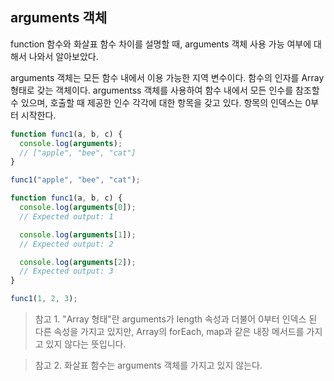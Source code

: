 ## arguments 객체

function 함수와 화살표 함수 차이를 설명할 때, arguments 객체 사용 가능 여부에 대해서 나와서 알아보았다.

arguments 객체는 모든 함수 내에서 이용 가능한 지역 변수이다. 함수의 인자를 Array 형태로 갖는 객체이다.
argumentss 객체를 사용하여 함수 내에서 모든 인수를 참조할 수 있으며, 호출할 때 제공한 인수 각각에 대한 항목을 갖고 있다. 항목의 인덱스는 0부터 시작한다.

```js
function func1(a, b, c) {
  console.log(arguments);
  // ["apple", "bee", "cat"]
}

func1("apple", "bee", "cat");
```

```js
function func1(a, b, c) {
  console.log(arguments[0]);
  // Expected output: 1

  console.log(arguments[1]);
  // Expected output: 2

  console.log(arguments[2]);
  // Expected output: 3
}

func1(1, 2, 3);
```

> 참고 1. "Array 형태"란 arguments가 length 속성과 더불어 0부터 인덱스 된 다른 속성을 가지고 있지만, Array의 forEach, map과 같은 내장 메서드를 가지고 있지 않다는 뜻입니다.

> 참고 2. 화살표 함수는 arguments 객체를 가지고 있지 않는다.
